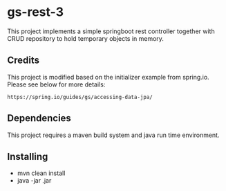 # gs-rest-3

This project implements a simple springboot rest controller together with CRUD repository to hold temporary objects in memory.

## Credits

This project is modified based on the initializer example from spring.io. Please see below for more details:

```
https://spring.io/guides/gs/accessing-data-jpa/
```

## Dependencies

This project requires a maven build system and java run time environment.

## Installing

* mvn clean install
* java -jar <built>.jar
